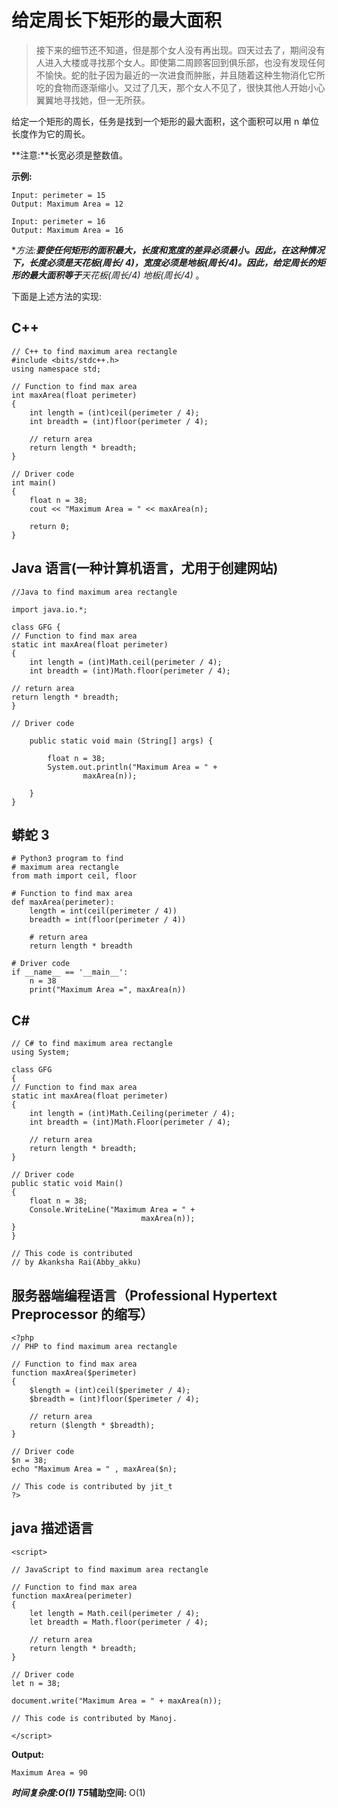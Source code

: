 # 给定周长下矩形的最大面积

> 接下来的细节还不知道，但是那个女人没有再出现。四天过去了，期间没有人进入大楼或寻找那个女人。即使第二周顾客回到俱乐部，也没有发现任何不愉快。蛇的肚子因为最近的一次进食而肿胀，并且随着这种生物消化它所吃的食物而逐渐缩小。又过了几天，那个女人不见了，很快其他人开始小心翼翼地寻找她，但一无所获。

给定一个矩形的周长，任务是找到一个矩形的最大面积，这个面积可以用 n 单位长度作为它的周长。

**注意:**长宽必须是整数值。

**示例:**

```
Input: perimeter = 15
Output: Maximum Area = 12

Input: perimeter = 16
Output: Maximum Area = 16
```

**方法:**要使任何矩形的面积最大，长度和宽度的差异必须最小。因此，在这种情况下，长度必须是天花板(周长/ 4)，宽度必须是地板(周长/4)。因此，给定周长的矩形的最大面积等于**天花板(周长/4) *地板(周长/4)** 。

下面是上述方法的实现:

## C++

```
// C++ to find maximum area rectangle
#include <bits/stdc++.h>
using namespace std;

// Function to find max area
int maxArea(float perimeter)
{
    int length = (int)ceil(perimeter / 4);
    int breadth = (int)floor(perimeter / 4);

    // return area
    return length * breadth;
}

// Driver code
int main()
{
    float n = 38;
    cout << "Maximum Area = " << maxArea(n);

    return 0;
}
```

## Java 语言(一种计算机语言，尤用于创建网站)

```
//Java to find maximum area rectangle

import java.io.*;

class GFG {
// Function to find max area
static int maxArea(float perimeter)
{
    int length = (int)Math.ceil(perimeter / 4);
    int breadth = (int)Math.floor(perimeter / 4);

// return area
return length * breadth;
}

// Driver code

    public static void main (String[] args) {

        float n = 38;
        System.out.println("Maximum Area = " +
                maxArea(n));

    }
}
```

## 蟒蛇 3

```
# Python3 program to find
# maximum area rectangle
from math import ceil, floor

# Function to find max area
def maxArea(perimeter):
    length = int(ceil(perimeter / 4))
    breadth = int(floor(perimeter / 4))

    # return area
    return length * breadth

# Driver code
if __name__ == '__main__':
    n = 38
    print("Maximum Area =", maxArea(n))
```

## C#

```
// C# to find maximum area rectangle
using System;

class GFG
{
// Function to find max area
static int maxArea(float perimeter)
{
    int length = (int)Math.Ceiling(perimeter / 4);
    int breadth = (int)Math.Floor(perimeter / 4);

    // return area
    return length * breadth;
}

// Driver code
public static void Main()
{
    float n = 38;
    Console.WriteLine("Maximum Area = " +
                             maxArea(n));
}
}

// This code is contributed
// by Akanksha Rai(Abby_akku)
```

## 服务器端编程语言（Professional Hypertext Preprocessor 的缩写）

```
<?php
// PHP to find maximum area rectangle

// Function to find max area
function maxArea($perimeter)
{
    $length = (int)ceil($perimeter / 4);
    $breadth = (int)floor($perimeter / 4);

    // return area
    return ($length * $breadth);
}

// Driver code
$n = 38;
echo "Maximum Area = " , maxArea($n);

// This code is contributed by jit_t
?>
```

## java 描述语言

```
<script>

// JavaScript to find maximum area rectangle

// Function to find max area
function maxArea(perimeter)
{
    let length = Math.ceil(perimeter / 4);
    let breadth = Math.floor(perimeter / 4);

    // return area
    return length * breadth;
}

// Driver code
let n = 38;

document.write("Maximum Area = " + maxArea(n));

// This code is contributed by Manoj.

</script>
```

**Output:** 

```
Maximum Area = 90
```

***时间复杂度:**O(1)*
T5**辅助空间:** O(1)